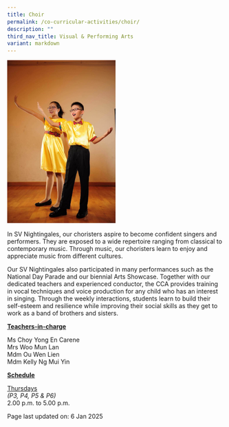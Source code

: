 ```yaml
---
title: Choir
permalink: /co-curricular-activities/choir/
description: ""
third_nav_title: Visual & Performing Arts
variant: markdown
---
```

<img style="width: 50%;" src="/images/choir.jpeg">
<p>In SV Nightingales, our choristers aspire to become confident singers and performers. They are exposed to a wide repertoire ranging from classical to contemporary music. Through music, our choristers learn to enjoy and appreciate music from different cultures.</p>
<p>Our SV Nightingales also participated in many performances such as the National Day Parade and our biennial  Arts Showcase. Together with our dedicated teachers and experienced conductor, the CCA provides training in vocal techniques and voice production for any child who has an interest in singing. Through the weekly interactions, students learn to build their self-esteem and resilience while improving their social skills as they get to work as a band of brothers and sisters.</p>
<p><u><strong>Teachers-in-charge</strong></u></p>
<p>Ms Choy Yong En Carene<br>
Mrs Woo Mun Lan<br>
Mdm Ou Wen Lien<br>
Mdm Kelly Ng Mui Yin</p>
<p><u><strong>Schedule</strong></u></p>
<p><u>Thursdays</u><br><em>(P3, P4, P5 &amp; P6)</em><br>2.00 p.m. to 5.00 p.m.</p>
<p>Page last updated on: 6 Jan 2025</p>